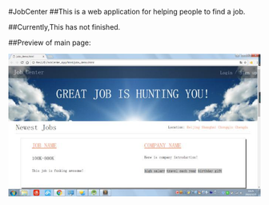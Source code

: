 #JobCenter
##This is a web application for helping people to find a job.

##Currently,This has not finished.

##Preview of main page:

![desktop](https://github.com/buct2012dbl/JobCenter_APP/blob/master/resourse/desktop.jpg)